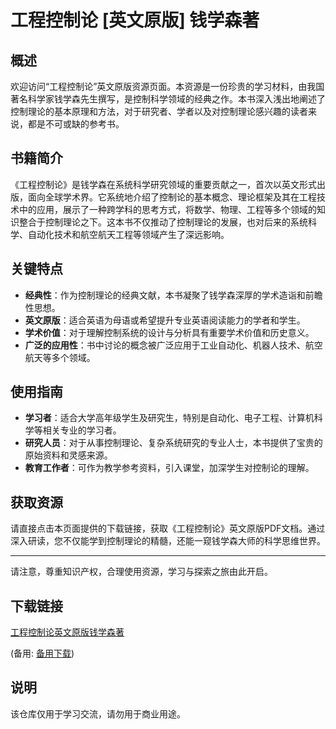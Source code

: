 # 工程控制论 [英文原版] 钱学森著

## 概述

欢迎访问“工程控制论”英文原版资源页面。本资源是一份珍贵的学习材料，由我国著名科学家钱学森先生撰写，是控制科学领域的经典之作。本书深入浅出地阐述了控制理论的基本原理和方法，对于研究者、学者以及对控制理论感兴趣的读者来说，都是不可或缺的参考书。

## 书籍简介

《工程控制论》是钱学森在系统科学研究领域的重要贡献之一，首次以英文形式出版，面向全球学术界。它系统地介绍了控制论的基本概念、理论框架及其在工程技术中的应用，展示了一种跨学科的思考方式，将数学、物理、工程等多个领域的知识整合于控制理论之下。这本书不仅推动了控制理论的发展，也对后来的系统科学、自动化技术和航空航天工程等领域产生了深远影响。

## 关键特点

- **经典性**：作为控制理论的经典文献，本书凝聚了钱学森深厚的学术造诣和前瞻性思想。
- **英文原版**：适合英语为母语或希望提升专业英语阅读能力的学者和学生。
- **学术价值**：对于理解控制系统的设计与分析具有重要学术价值和历史意义。
- **广泛的应用性**：书中讨论的概念被广泛应用于工业自动化、机器人技术、航空航天等多个领域。

## 使用指南

- **学习者**：适合大学高年级学生及研究生，特别是自动化、电子工程、计算机科学等相关专业的学习者。
- **研究人员**：对于从事控制理论、复杂系统研究的专业人士，本书提供了宝贵的原始资料和灵感来源。
- **教育工作者**：可作为教学参考资料，引入课堂，加深学生对控制论的理解。

## 获取资源

请直接点击本页面提供的下载链接，获取《工程控制论》英文原版PDF文档。通过深入研读，您不仅能学到控制理论的精髓，还能一窥钱学森大师的科学思维世界。

---

请注意，尊重知识产权，合理使用资源，学习与探索之旅由此开启。

## 下载链接
[工程控制论英文原版钱学森著](https://pan.quark.cn/s/45ffb52360d8) 

(备用: [备用下载](https://pan.baidu.com/s/1dHCXorrgFJZL2jWF9lZ9Sw?pwd=1234))

## 说明

该仓库仅用于学习交流，请勿用于商业用途。
